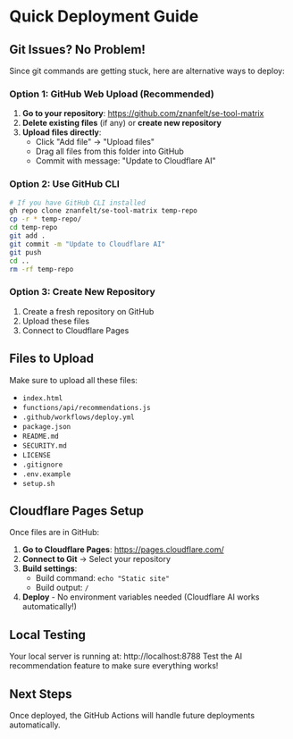 # Quick Deployment Guide

## Git Issues? No Problem!

Since git commands are getting stuck, here are alternative ways to deploy:

### Option 1: GitHub Web Upload (Recommended)

1. **Go to your repository**: https://github.com/znanfelt/se-tool-matrix
2. **Delete existing files** (if any) or **create new repository**
3. **Upload files directly**:
   - Click "Add file" → "Upload files"
   - Drag all files from this folder into GitHub
   - Commit with message: "Update to Cloudflare AI"

### Option 2: Use GitHub CLI

```bash
# If you have GitHub CLI installed
gh repo clone znanfelt/se-tool-matrix temp-repo
cp -r * temp-repo/
cd temp-repo
git add .
git commit -m "Update to Cloudflare AI"
git push
cd ..
rm -rf temp-repo
```

### Option 3: Create New Repository

1. Create a fresh repository on GitHub
2. Upload these files
3. Connect to Cloudflare Pages

## Files to Upload

Make sure to upload all these files:
- `index.html`
- `functions/api/recommendations.js`
- `.github/workflows/deploy.yml`
- `package.json`
- `README.md`
- `SECURITY.md`
- `LICENSE`
- `.gitignore`
- `.env.example`
- `setup.sh`

## Cloudflare Pages Setup

Once files are in GitHub:

1. **Go to Cloudflare Pages**: https://pages.cloudflare.com/
2. **Connect to Git** → Select your repository
3. **Build settings**:
   - Build command: `echo "Static site"`
   - Build output: `/`
4. **Deploy** - No environment variables needed (Cloudflare AI works automatically!)

## Local Testing

Your local server is running at: http://localhost:8788
Test the AI recommendation feature to make sure everything works!

## Next Steps

Once deployed, the GitHub Actions will handle future deployments automatically.
